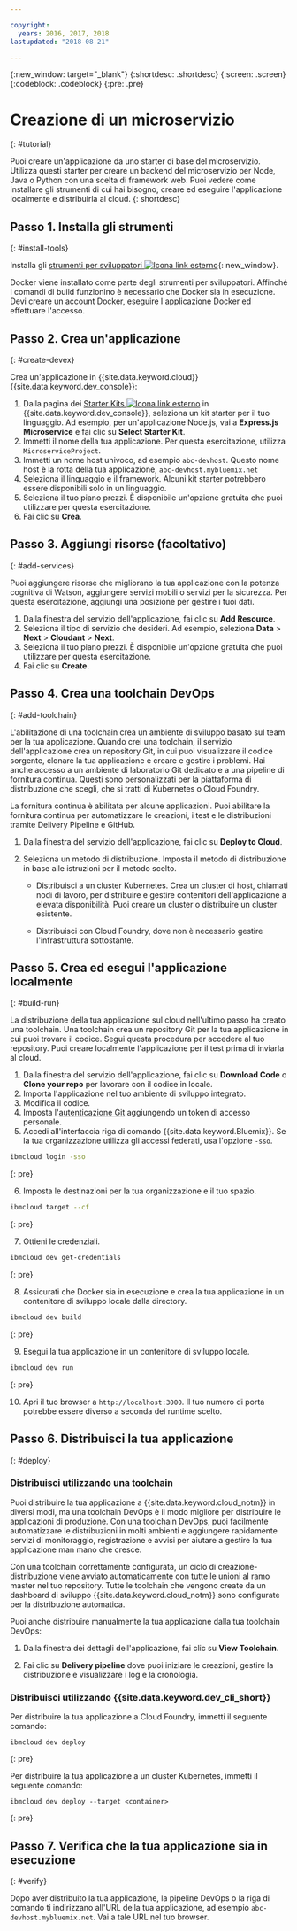 ```yaml
---

copyright:
  years: 2016, 2017, 2018
lastupdated: "2018-08-21"

---
```


{:new_window: target="_blank"}
{:shortdesc: .shortdesc}
{:screen: .screen}
{:codeblock: .codeblock}
{:pre: .pre}

# Creazione di un microservizio
{: #tutorial}

Puoi creare un'applicazione da uno starter di base del microservizio. Utilizza questi starter per creare un backend del microservizio per Node, Java o Python con una scelta di framework web. Puoi vedere come installare gli strumenti di cui hai bisogno, creare ed eseguire l'applicazione localmente e distribuirla al cloud.
{: shortdesc}

## Passo 1. Installa gli strumenti
{: #install-tools}

Installa gli [strumenti per sviluppatori ![Icona link esterno](../../icons/launch-glyph.svg "Icona link esterno")](https://github.com/IBM-Bluemix/ibm-cloud-developer-tools){: new_window}.

Docker viene installato come parte degli strumenti per sviluppatori. Affinché i comandi di build funzionino è necessario che Docker sia in esecuzione. Devi creare un account Docker, eseguire l'applicazione Docker ed effettuare l'accesso.

## Passo 2. Crea un'applicazione
{: #create-devex}

Crea un'applicazione in {{site.data.keyword.cloud}} {{site.data.keyword.dev_console}}:

1. Dalla pagina dei [Starter Kits ![Icona link esterno](../../icons/launch-glyph.svg "Icona link esterno")](https://console.ng.bluemix.net/developer/appservice/starter-kits/) in {{site.data.keyword.dev_console}}, seleziona un kit starter per il tuo linguaggio. Ad esempio, per un'applicazione Node.js, vai a **Express.js Microservice** e fai clic su **Select Starter Kit**.
2. Immetti il nome della tua applicazione. Per questa esercitazione, utilizza `MicroserviceProject`.
3. Immetti un nome host univoco, ad esempio `abc-devhost`. Questo nome host è la rotta della tua applicazione, `abc-devhost.mybluemix.net`
4. Seleziona il linguaggio e il framework. Alcuni kit starter potrebbero essere disponibili solo in un linguaggio.
5. Seleziona il tuo piano prezzi. È disponibile un'opzione gratuita che puoi utilizzare per questa esercitazione.
6. Fai clic su **Crea**.

## Passo 3. Aggiungi risorse (facoltativo)
{: #add-services}

Puoi aggiungere risorse che migliorano la tua applicazione con la potenza cognitiva di Watson, aggiungere servizi mobili o servizi per la sicurezza. Per questa esercitazione, aggiungi una posizione per gestire i tuoi dati.

1. Dalla finestra del servizio dell'applicazione, fai clic su **Add Resource**.
2. Seleziona il tipo di servizio che desideri. Ad esempio, seleziona **Data** > **Next** > **Cloudant** > **Next**.
3. Seleziona il tuo piano prezzi. È disponibile un'opzione gratuita che puoi utilizzare per questa esercitazione.
4. Fai clic su **Create**.

## Passo 4. Crea una toolchain DevOps
{: #add-toolchain}

L'abilitazione di una toolchain crea un ambiente di sviluppo basato sul team per la tua applicazione. Quando crei una toolchain, il servizio dell'applicazione crea un repository Git, in cui puoi visualizzare il codice sorgente, clonare la tua applicazione e creare e gestire i problemi. Hai anche accesso a un ambiente di laboratorio Git dedicato e a una pipeline di fornitura continua. Questi sono personalizzati per la piattaforma di distribuzione che scegli, che si tratti di Kubernetes o Cloud Foundry.

La fornitura continua è abilitata per alcune applicazioni. Puoi abilitare la fornitura continua per automatizzare le creazioni, i test e le distribuzioni tramite Delivery Pipeline e GitHub.

1. Dalla finestra del servizio dell'applicazione, fai clic su **Deploy to Cloud**.
2. Seleziona un metodo di distribuzione. Imposta il metodo di distribuzione in base alle istruzioni per il metodo scelto.

    * Distribuisci a un cluster Kubernetes. Crea un cluster di host, chiamati nodi di lavoro, per distribuire e gestire contenitori dell'applicazione a elevata disponibilità. Puoi creare un cluster o distribuire un cluster esistente.

    * Distribuisci con Cloud Foundry, dove non è necessario gestire l'infrastruttura sottostante.

## Passo 5. Crea ed esegui l'applicazione localmente
{: #build-run}

La distribuzione della tua applicazione sul cloud nell'ultimo passo ha creato una toolchain. Una toolchain crea un repository Git per la tua applicazione in cui puoi trovare il codice. Segui questa procedura per accedere al tuo repository. Puoi creare localmente l'applicazione per il test prima di inviarla al cloud.

1. Dalla finestra del servizio dell'applicazione, fai clic su **Download Code** o **Clone your repo** per lavorare con il codice in locale.
2. Importa l'applicazione nel tuo ambiente di sviluppo integrato.
3. Modifica il codice.
4. Imposta l'[autenticazione Git](/docs/services/ContinuousDelivery/git_working.html#git_authentication) aggiungendo un token di accesso personale.
5. Accedi all'interfaccia riga di comando {{site.data.keyword.Bluemix}}. Se la tua organizzazione utilizza gli accessi federati, usa l'opzione `-sso`.

  ```bash
  ibmcloud login -sso
  ```
  {: pre}

6. Imposta le destinazioni per la tua organizzazione e il tuo spazio.

  ```bash
  ibmcloud target --cf
  ```
  {: pre}

7.  Ottieni le credenziali.

  ```bash
  ibmcloud dev get-credentials
  ```
  {: pre}

8. Assicurati che Docker sia in esecuzione e crea la tua applicazione in un contenitore di sviluppo locale dalla directory.

  ```bash
  ibmcloud dev build
  ```
  {: pre}

9. Esegui la tua applicazione in un contenitore di sviluppo locale.

  ```bash
  ibmcloud dev run
  ```
  {: pre}

10.  Apri il tuo browser a `http://localhost:3000`. Il tuo numero di porta potrebbe essere diverso a seconda del runtime scelto.

## Passo 6. Distribuisci la tua applicazione
{: #deploy}

### Distribuisci utilizzando una toolchain

Puoi distribuire la tua applicazione a {{site.data.keyword.cloud_notm}} in diversi modi, ma una toolchain DevOps è il modo migliore per distribuire le applicazioni di produzione. Con una toolchain DevOps, puoi facilmente automatizzare le distribuzioni in molti ambienti e aggiungere rapidamente servizi di monitoraggio, registrazione e avvisi per aiutare a gestire la tua applicazione man mano che cresce.

Con una toolchain correttamente configurata, un ciclo di creazione-distribuzione viene avviato automaticamente con tutte le unioni al ramo master nel tuo repository. Tutte le toolchain che vengono create da un dashboard di sviluppo {{site.data.keyword.cloud_notm}} sono configurate per la distribuzione automatica.

Puoi anche distribuire manualmente la tua applicazione dalla tua toolchain DevOps:

1. Dalla finestra dei dettagli dell'applicazione, fai clic su **View Toolchain**.

2. Fai clic su **Delivery pipeline** dove puoi iniziare le creazioni, gestire la distribuzione e visualizzare i log e la cronologia.

### Distribuisci utilizzando {{site.data.keyword.dev_cli_short}}

Per distribuire la tua applicazione a Cloud Foundry, immetti il seguente comando:

```
ibmcloud dev deploy
```
{: pre}

Per distribuire la tua applicazione a un cluster Kubernetes, immetti il seguente comando:

```
ibmcloud dev deploy --target <container>
```
{: pre}

## Passo 7. Verifica che la tua applicazione sia in esecuzione
{: #verify}

Dopo aver distribuito la tua applicazione, la pipeline DevOps o la riga di comando ti indirizzano all'URL della tua applicazione, ad esempio `abc-devhost.mybluemix.net`. Vai a tale URL nel tuo browser.
